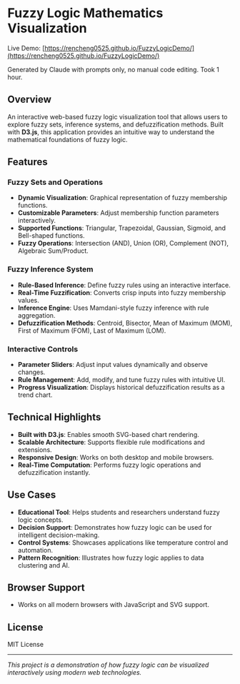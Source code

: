 # Fuzzy Logic Mathematics Visualization

Live Demo: [https://rencheng0525.github.io/FuzzyLogicDemo/](https://rencheng0525.github.io/FuzzyLogicDemo/)

Generated by Claude with prompts only, no manual code editing. Took 1 hour.

## Overview
An interactive web-based fuzzy logic visualization tool that allows users to explore fuzzy sets, inference systems, and defuzzification methods. Built with **D3.js**, this application provides an intuitive way to understand the mathematical foundations of fuzzy logic.

## Features

### Fuzzy Sets and Operations
- **Dynamic Visualization**: Graphical representation of fuzzy membership functions.
- **Customizable Parameters**: Adjust membership function parameters interactively.
- **Supported Functions**: Triangular, Trapezoidal, Gaussian, Sigmoid, and Bell-shaped functions.
- **Fuzzy Operations**: Intersection (AND), Union (OR), Complement (NOT), Algebraic Sum/Product.

### Fuzzy Inference System
- **Rule-Based Inference**: Define fuzzy rules using an interactive interface.
- **Real-Time Fuzzification**: Converts crisp inputs into fuzzy membership values.
- **Inference Engine**: Uses Mamdani-style fuzzy inference with rule aggregation.
- **Defuzzification Methods**: Centroid, Bisector, Mean of Maximum (MOM), First of Maximum (FOM), Last of Maximum (LOM).

### Interactive Controls
- **Parameter Sliders**: Adjust input values dynamically and observe changes.
- **Rule Management**: Add, modify, and tune fuzzy rules with intuitive UI.
- **Progress Visualization**: Displays historical defuzzification results as a trend chart.

## Technical Highlights
- **Built with D3.js**: Enables smooth SVG-based chart rendering.
- **Scalable Architecture**: Supports flexible rule modifications and extensions.
- **Responsive Design**: Works on both desktop and mobile browsers.
- **Real-Time Computation**: Performs fuzzy logic operations and defuzzification instantly.

## Use Cases
- **Educational Tool**: Helps students and researchers understand fuzzy logic concepts.
- **Decision Support**: Demonstrates how fuzzy logic can be used for intelligent decision-making.
- **Control Systems**: Showcases applications like temperature control and automation.
- **Pattern Recognition**: Illustrates how fuzzy logic applies to data clustering and AI.

## Browser Support
- Works on all modern browsers with JavaScript and SVG support.

## License
MIT License

---

*This project is a demonstration of how fuzzy logic can be visualized interactively using modern web technologies.*
